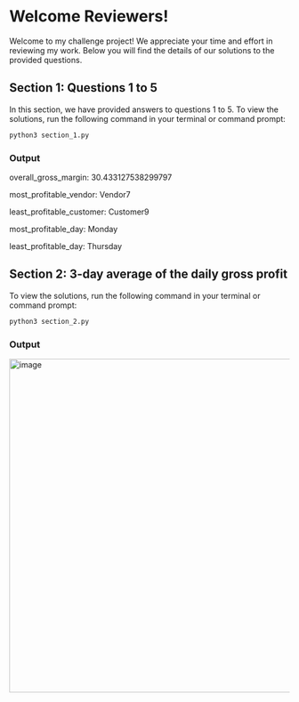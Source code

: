 # Welcome Reviewers!

Welcome to my challenge project! We appreciate your time and effort in reviewing my work. Below you will find the details of our solutions to the provided questions.

## Section 1: Questions 1 to 5

In this section, we have provided answers to questions 1 to 5. To view the solutions, run the following command in your terminal or command prompt:

```bash
python3 section_1.py
```

### Output
overall_gross_margin:  30.433127538299797

most_profitable_vendor:  Vendor7

least_profitable_customer:  Customer9

most_profitable_day:  Monday

least_profitable_day:  Thursday

## Section 2:  3-day average of the daily gross profit

To view the solutions, run the following command in your terminal or command prompt:

```bash
python3 section_2.py
```

### Output

<img width="600" alt="image" src="https://github.com/SathishChandar333/All-things-Sapota/assets/149856099/ab202721-ac9d-4e69-a807-10c4981bca9a">

